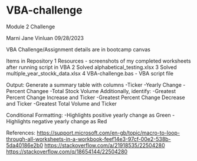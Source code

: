 # VBA-challenge
 Module 2 Challenge

 Marni Jane Vinluan
 09/28/2023

 VBA Challenge/Assignment details are in bootcamp canvas

Items in Repository 
1 Resources - screenshots of my completed worksheets after running script in VBA
2 Solved alphabetical_testing.xlsx
3 Solved multiple_year_stockk_data.xlsx
4 VBA-challenge.bas - VBA script file

Output: 
Generate a summary table with columns
-Ticker
-Yearly Change
-Percent Changee
-Total Stock Volume
Additionally, identify: 
-Greatest Percent Change Increase and Ticker
-Greatest Percent Change Decrease and Ticker
-Greatest Total Volume and Ticker

Conditional Formatting: 
-Highlights positive yearly change as Green
-Highlights negative yearly change as Red

References: 
https://support.microsoft.com/en-gb/topic/macro-to-loop-through-all-worksheets-in-a-workbook-feef14e3-97cf-00e2-538b-5da40186e2b0
https://stackoverflow.com/a/21918535/22504280
https://stackoverflow.com/q/18654144/22504280
